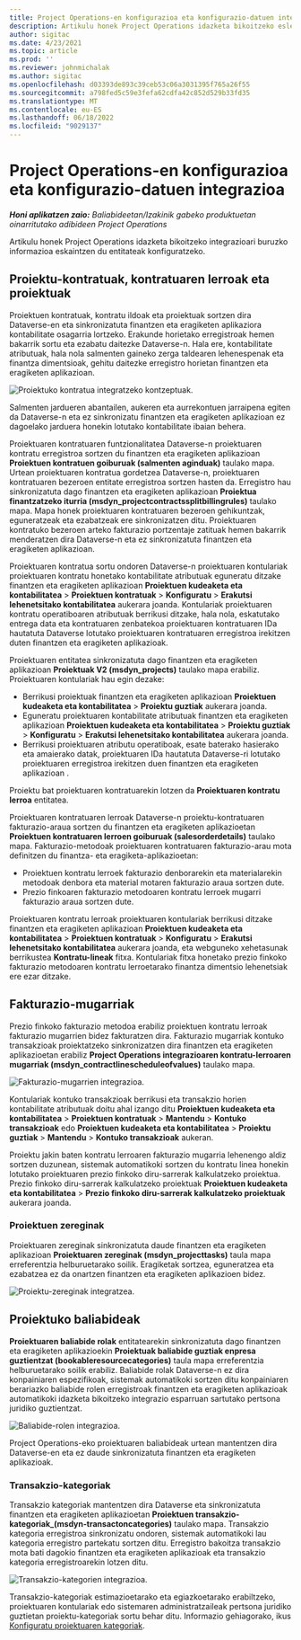 ```yaml
---
title: Project Operations-en konfigurazioa eta konfigurazio-datuen integrazioa
description: Artikulu honek Project Operations idazketa bikoitzeko esleipenak konfiguratzeari buruzko informazioa eskaintzen du.
author: sigitac
ms.date: 4/23/2021
ms.topic: article
ms.prod: ''
ms.reviewer: johnmichalak
ms.author: sigitac
ms.openlocfilehash: d03393de893c39ceb53c06a3031395f765a26f55
ms.sourcegitcommit: a798fed5c59e3fefa62cdfa42c852d529b33fd35
ms.translationtype: MT
ms.contentlocale: eu-ES
ms.lasthandoff: 06/18/2022
ms.locfileid: "9029137"
---
```

# <a name="project-operations-setup-and-configuration-data-integration"></a>Project Operations-en konfigurazioa eta konfigurazio-datuen integrazioa

_**Honi aplikatzen zaio:** Baliabideetan/Izakinik gabeko produktuetan oinarritutako adibideen Project Operations_

Artikulu honek Project Operations idazketa bikoitzeko integrazioari buruzko informazioa eskaintzen du entitateak konfiguratzeko.

## <a name="project-contracts-contract-lines-and-projects"></a>Proiektu-kontratuak, kontratuaren lerroak eta proiektuak

Proiektuen kontratuak, kontratu ildoak eta proiektuak sortzen dira Dataverse-en eta sinkronizatuta finantzen eta eragiketen aplikaziora kontabilitate osagarria lortzeko. Erakunde horietako erregistroak hemen bakarrik sortu eta ezabatu daitezke Dataverse-n. Hala ere, kontabilitate atributuak, hala nola salmenten gaineko zerga taldearen lehenespenak eta finantza dimentsioak, gehitu daitezke erregistro horietan finantzen eta eragiketen aplikazioan.

  ![Proiektuko kontratua integratzeko kontzeptuak.](./media/1ProjectContract.jpg)

Salmenten jardueren abantailen, aukeren eta aurrekontuen jarraipena egiten da Dataverse-n eta ez sinkronizatu finantzen eta eragiketen aplikazioan ez dagoelako jarduera honekin lotutako kontabilitate ibaian behera.

Proiektuaren kontratuaren funtzionalitatea Dataverse-n proiektuaren kontratu erregistroa sortzen du finantzen eta eragiketen aplikazioan **Proiektuen kontratuen goiburuak (salmenten aginduak)** taulako mapa. Urtean proiektuaren kontratua gordetzea Dataverse-n, proiektuaren kontratuaren bezeroen entitate erregistroa sortzen hasten da. Erregistro hau sinkronizatuta dago finantzen eta eragiketen aplikazioan **Proiektua finantzatzeko iturria (msdyn\_projectcontractssplitbillingrules)** taulako mapa. Mapa honek proiektuaren kontratuaren bezeroen gehikuntzak, eguneratzeak eta ezabatzeak ere sinkronizatzen ditu. Proiektuaren kontratuko bezeroen arteko fakturazio portzentaje zatituak hemen bakarrik menderatzen dira Dataverse-n eta ez sinkronizatuta finantzen eta eragiketen aplikazioan.

Proiektuaren kontratua sortu ondoren Dataverse-n proiektuaren kontulariak proiektuaren kontratu honetako kontabilitate atributuak eguneratu ditzake finantzen eta eragiketen aplikazioan **Proiektuen kudeaketa eta kontabilitatea** > **Proiektuen kontratuak** > **Konfiguratu** > **Erakutsi lehenetsitako kontabilitatea** aukerara joanda. Kontulariak proiektuaren kontratu operatiboaren atributuak berrikusi ditzake, hala nola, eskatutako entrega data eta kontratuaren zenbatekoa proiektuaren kontratuaren IDa hautatuta Dataverse lotutako proiektuaren kontratuaren erregistroa irekitzen duten finantzen eta eragiketen aplikazioak.

Proiektuaren entitatea sinkronizatuta dago finantzen eta eragiketen aplikazioan **Proiektuak V2 (msdyn\_projects)** taulako mapa erabiliz. Proiektuaren kontulariak hau egin dezake:

  - Berrikusi proiektuak finantzen eta eragiketen aplikazioan **Proiektuen kudeaketa eta kontabilitatea** > **Proiektu guztiak** aukerara joanda. 
  - Eguneratu proiektuaren kontabilitate atributuak finantzen eta eragiketen aplikazioan **Proiektuen kudeaketa eta kontabilitatea** > **Proiektu guztiak** > **Konfiguratu** > **Erakutsi lehenetsitako kontabilitatea** aukerara joanda.  
  - Berrikusi proiektuaren atributu operatiboak, esate baterako hasierako eta amaierako datak, proiektuaren IDa hautatuta Dataverse-ri lotutako proiektuaren erregistroa irekitzen duen finantzen eta eragiketen aplikazioan .

Proiektu bat proiektuaren kontratuarekin lotzen da **Proiektuaren kontratu lerroa** entitatea.

Proiektuaren kontratuaren lerroak Dataverse-n proiektu-kontratuaren fakturazio-araua sortzen du finantzen eta eragiketen aplikazioetan **Proiektuen kontratuaren lerroen goiburuak (salesorderdetails)** taulako mapa. Fakturazio-metodoak proiektuaren kontratuaren fakturazio-arau mota definitzen du finantza- eta eragiketa-aplikazioetan:

  - Proiektuen kontratu lerroek fakturazio denborarekin eta materialarekin metodoak denbora eta material motaren fakturazio araua sortzen dute.
  - Prezio finkoaren fakturazio metodoaren kontratu lerroek mugarri fakturazio araua sortzen dute.

Proiektuaren kontratu lerroak proiektuaren kontulariak berrikusi ditzake finantzen eta eragiketen aplikazioan **Proiektuen kudeaketa eta kontabilitatea** > **Proiektuen kontratuak** > **Konfiguratu** > **Erakutsi lehenetsitako kontabilitatea** aukerara joanda, eta webguneko xehetasunak berrikustea **Kontratu-lineak** fitxa. Kontulariak fitxa honetako prezio finkoko fakturazio metodoaren kontratu lerroetarako finantza dimentsio lehenetsiak ere ezar ditzake.

## <a name="billing-milestones"></a>Fakturazio-mugarriak

Prezio finkoko fakturazio metodoa erabiliz proiektuen kontratu lerroak fakturazio mugarrien bidez fakturatzen dira. Fakturazio mugarriak kontuko transakzioak proiektatzeko sinkronizatzen dira finantzen eta eragiketen aplikazioetan erabiliz **Project Operations integrazioaren kontratu-lerroaren mugarriak (msdyn\_contractlinescheduleofvalues)** taulako mapa.

  ![Fakturazio-mugarrien integrazioa.](./media/2Milestones.jpg)

Kontulariak kontuko transakzioak berrikusi eta transakzio horien kontabilitate atributuak doitu ahal izango ditu **Proiektuen kudeaketa eta kontabilitatea** > **Proiektuen kontratuak** > **Mantendu** > **Kontuko transakzioak** edo **Proiektuen kudeaketa eta kontabilitatea** > **Proiektu guztiak** > **Mantendu** > **Kontuko transakzioak** aukeran.

Proiektu jakin baten kontratu lerroaren fakturazio mugarria lehenengo aldiz sortzen duzunean, sistemak automatikoki sortzen du kontratu linea honekin lotutako proiektuaren prezio finkoko diru-sarrerak kalkulatzeko proiektua. Prezio finkoko diru-sarrerak kalkulatzeko proiektuak **Proiektuen kudeaketa eta kontabilitatea** > **Prezio finkoko diru-sarrerak kalkulatzeko proiektuak** aukerara joanda.

### <a name="project-tasks"></a>Proiektuen zereginak

Proiektuaren zereginak sinkronizatuta daude finantzen eta eragiketen aplikazioan **Proiektuaren zereginak (msdyn\_projecttasks)** taula mapa erreferentzia helburuetarako soilik. Eragiketak sortzea, eguneratzea eta ezabatzea ez da onartzen finantzen eta eragiketen aplikazioen bidez.

  ![Proiektu-zereginak integratzea.](./media/3Tasks.jpg)

## <a name="project-resources"></a>Proiektuko baliabideak

**Proiektuaren baliabide rolak** entitatearekin sinkronizatuta dago finantzen eta eragiketen aplikazioekin **Proiektuak baliabide guztiak enpresa guztientzat (bookableresourcecategories)** taula mapa erreferentzia helburuetarako soilik erabiliz. Baliabide rolak Dataverse-n ez dira konpainiaren espezifikoak, sistemak automatikoki sortzen ditu konpainiaren berariazko baliabide rolen erregistroak finantzen eta eragiketen aplikazioak automatikoki idazketa bikoitzeko integrazio esparruan sartutako pertsona juridiko guztientzat.

![Baliabide-rolen integrazioa.](./media/5Resources.jpg)

Project Operations-eko proiektuaren baliabideak urtean mantentzen dira Dataverse-en eta ez daude sinkronizatuta finantzen eta eragiketen aplikazioak.

### <a name="transaction-categories"></a>Transakzio-kategoriak

Transakzio kategoriak mantentzen dira Dataverse eta sinkronizatuta finantzen eta eragiketen aplikazioetan **Proiektuen transakzio-kategoriak\_(msdyn‑transactoncategories)** taulako mapa. Transakzio kategoria erregistroa sinkronizatu ondoren, sistemak automatikoki lau kategoria erregistro partekatu sortzen ditu. Erregistro bakoitza transakzio mota bati dagokio finantzen eta eragiketen aplikazioak eta transakzio kategoria erregistroarekin lotzen ditu.

![Transakzio-kategorien integrazioa.](./media/4TransactionCategories.jpg)

Transakzio-kategoriak estimazioetarako eta egiazkoetarako erabiltzeko, proiektuaren kontulariak edo sistemaren administratzaileak pertsona juridiko guztietan proiektu-kategoriak sortu behar ditu. Informazio gehiagorako, ikus [Konfiguratu proiektuaren kategoriak](../project-accounting/configure-project-categories.md).
